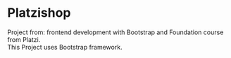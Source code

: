 # Platzishop
Project from: frontend development with Bootstrap and Foundation course from Platzi.<br>
This Project uses Bootstrap framework.
